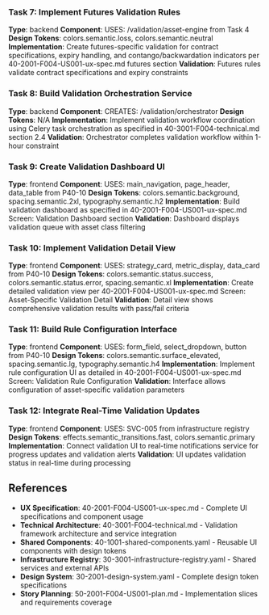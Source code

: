 ### Task 7: Implement Futures Validation Rules
**Type**: backend
**Component**: USES: /validation/asset-engine from Task 4
**Design Tokens**: colors.semantic.loss, colors.semantic.neutral
**Implementation**: 
Create futures-specific validation for contract specifications, expiry handling, and contango/backwardation indicators per 40-2001-F004-US001-ux-spec.md futures section
**Validation**: Futures rules validate contract specifications and expiry constraints

### Task 8: Build Validation Orchestration Service
**Type**: backend
**Component**: CREATES: /validation/orchestrator
**Design Tokens**: N/A
**Implementation**: 
Implement validation workflow coordination using Celery task orchestration as specified in 40-3001-F004-technical.md section 2.4
**Validation**: Orchestrator completes validation workflow within 1-hour constraint

### Task 9: Create Validation Dashboard UI
**Type**: frontend
**Component**: USES: main_navigation, page_header, data_table from P40-10
**Design Tokens**: colors.semantic.background, spacing.semantic.2xl, typography.semantic.h2
**Implementation**: 
Build validation dashboard as specified in 40-2001-F004-US001-ux-spec.md Screen: Validation Dashboard section
**Validation**: Dashboard displays validation queue with asset class filtering

### Task 10: Implement Validation Detail View
**Type**: frontend
**Component**: USES: strategy_card, metric_display, data_card from P40-10
**Design Tokens**: colors.semantic.status.success, colors.semantic.status.error, spacing.semantic.xl
**Implementation**: 
Create detailed validation view per 40-2001-F004-US001-ux-spec.md Screen: Asset-Specific Validation Detail
**Validation**: Detail view shows comprehensive validation results with pass/fail criteria

### Task 11: Build Rule Configuration Interface
**Type**: frontend
**Component**: USES: form_field, select_dropdown, button from P40-10
**Design Tokens**: colors.semantic.surface_elevated, spacing.semantic.lg, typography.semantic.h4
**Implementation**: 
Implement rule configuration UI as detailed in 40-2001-F004-US001-ux-spec.md Screen: Validation Rule Configuration
**Validation**: Interface allows configuration of asset-specific validation parameters

### Task 12: Integrate Real-Time Validation Updates
**Type**: frontend
**Component**: USES: SVC-005 from infrastructure registry
**Design Tokens**: effects.semantic_transitions.fast, colors.semantic.primary
**Implementation**: 
Connect validation UI to real-time notifications service for progress updates and validation alerts
**Validation**: UI updates validation status in real-time during processing

## References

- **UX Specification**: 40-2001-F004-US001-ux-spec.md - Complete UI specifications and component usage
- **Technical Architecture**: 40-3001-F004-technical.md - Validation framework architecture and service integration
- **Shared Components**: 40-1001-shared-components.yaml - Reusable UI components with design tokens
- **Infrastructure Registry**: 30-3001-infrastructure-registry.yaml - Shared services and external APIs
- **Design System**: 30-2001-design-system.yaml - Complete design token specifications
- **Story Planning**: 50-2001-F004-US001-plan.md - Implementation slices and requirements coverage